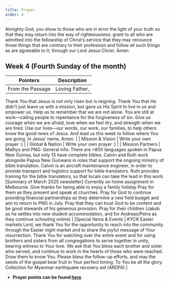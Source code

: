 ```yaml
---
title: Prayer
order: 4
---
```


Almighty God, you show to those who are in error the light of your truth so that they may return into the way of righteousness: grant to all who are admitted into the fellowship of Christ’s service that they may renounce those things that are contrary to their profession and follow all such things as are agreeable to it; through our Lord Jesus Christ. Amen.

## Week 4 (Fourth Sunday of the month)

| Pointers | Description |
| --- | --- |
| From the Passage | Loving Father,
 Thank You that Jesus is not only risen but is reigning.
 Thank You that He didn’t just leave us with a mission,
 but gave us His Spirit to live in us and empower us.
Help us to remember that we are not alone.
 You are still at work—calling people to repentance for the forgiveness of sin.
 Give us courage when we are afraid,
 love when we feel dry,
 and strength when we are tired.
Use our lives—our words, our work, our families,
 to help others know the good news of Jesus.
 And lead us this week to follow where You are going.
In Jesus’ name, Amen. |
| Mission & Vision | Write your own prayer :)  | 
| Global & Nation | Write your own prayer :) |
| Mission Partners  | Mathys and PNG: General info: There are >800 languages spoken in Papua New Guinea, but only 13 have complete bibles. Calvin and Ruth work alongside Papua New Guineans in roles that support the ongoing ministry of bible translation. Calvin is an aircraft maintenance engineer, in order to provide transport and logistics support for bible translators. Ruth provides training for the bible translators, so that locals can take the lead in this work. 
[Summary of March 2025 newsletter]
Currently on home assignment in Melbourne. Give thanks for being able to enjoy a family holiday
Pray for them as they present and speak at churches. Pray for God to continue providing financial partnerships as they determine a new field budget and aim to return to PNG in July. Pray that they can trust God to be content and be good stewards of his generous provision. 
Pray for their children (Jakob as he settles into new student accommodation, and for Andreas/Petra as they continue schooling online) |
|Special Items & Events | KYCK
Easter markets
Lord, we thank You for the opportunity to reach into the community through the Easter night market and to share the joyful message of Your resurrection. Thank You for watching over the entire event and for using brothers and sisters from all congregations to serve together in unity, bearing witness to Your love. We ask that You bless each brother and sister who served, and continue to work in the hearts of those who were reached. Draw them to know You. Please bless the follow-up efforts, and may the seeds of the gospel bear fruit in Your perfect timing. To You be all the glory.
Collection for Myanmar earthquake recovery aid (ARDFA) |

- **Prayer points can be found [here](https://stgeorgeshurstville.org.au/prayer)**
